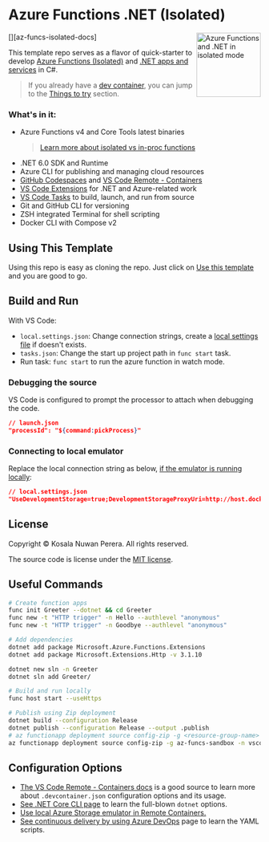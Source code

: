# Azure Functions .NET (Isolated)
[<img align="right" alt="Azure Functions and .NET in isolated mode" width="128rem" src="https://raw.githubusercontent.com/Azure/azure-functions-core-tools/master/src/Azure.Functions.Cli/npm/assets/azure-functions-logo-color-raster.png" />][az-funcs-isolated-docs]

This template repo serves as a flavor of quick-starter to develop [Azure Functions (Isolated)][az-funcs-isolated-quickstart] and [.NET apps and services][aspnet-webapi-quickstart] in C#.

> If you already have a [dev container][gh-codespaces-quickstart], you can jump to the [Things to try](#things-to-try) section.

### What's in it:

- Azure Functions v4 and Core Tools latest binaries
  > [Learn more about isolated vs in-proc functions][az-funcs-implementations-docs]
- .NET 6.0 SDK and Runtime
- Azure CLI for publishing and managing cloud resources
- [GitHub Codespaces][gh-codespaces-docs] and [VS Code Remote - Containers][vscode-dev-containers-docs]
- [VS Code Extensions](/.devcontainer/devcontainer.json) for .NET and Azure-related work
- [VS Code Tasks](/.vscode/tasks.json) to build, launch, and run from source
- Git and GitHub CLI for versioning
- ZSH integrated Terminal for shell scripting
- Docker CLI with Compose v2

[az-funcs-isolated-doc]: https://

[az-funcs-isolated-quickstart]: https://docs.microsoft.com/en-us/azure/azure-functions/create-first-function-cli-csharp?tabs=azure-cli%2Cisolated-process
[aspnet-webapi-quickstart]: https://

[awesome-list-bun]: https://github.com/apvarun/awesome-bun#videos

[gh-codespaces-quickstart]: https://docs.github.com/en/codespaces/getting-started/quickstart
[gh-codespaces-docs]: https://docs.github.com/en/codespaces
[vscode-dev-containers-docs]: https://code.visualstudio.com/docs/remote/remote-overview

## Using This Template

Using this repo is easy as cloning the repo. Just click on [Use this template][gh-use-this] and you are good to go.

[gh-use-this]: https://github.com/kosalanuwan/vscode-remote-try-bun/generate

[az-funcs-docs]: https://docs.microsoft.com/en-us/azure/azure-functions/create-first-function-cli-csharp?tabs=azure-cli%2Cbrowser
[az-serverless-video-series]: https://www.youtube.com/playlist?list=PLlrxD0HtieHjU-gOB3ifnFaqikI2kGxUW
[az-funcs-implementations-docs]: https://docs.microsoft.com/en-us/azure/azure-functions/dotnet-isolated-process-guide#differences-with-net-class-library-functions
[azurite-docs]: https://docs.microsoft.com/en-us/azure/storage/common/storage-use-azurite#install-and-run-the-azurite-docker-image
[vscode-tasks]: .vscode/tasks.json

## Build and Run
With VS Code:
- `local.settings.json`: Change connection strings, create a [local settings file][az-funcs-docs-local-settings] if doesn't exists.
- `tasks.json`: Change the start up project path in `func start` task.
- Run task: `func start` to run the azure function in watch mode.

[az-funcs-docs-local-settings]: https://docs.microsoft.com/en-us/azure/azure-functions/functions-develop-vs-code?tabs=csharp#local-settings-file

### Debugging the source
VS Code is configured to prompt the processor to attach when debugging the code.
```json
// launch.json
"processId": "${command:pickProcess}"
```

### Connecting to local emulator
Replace the local connection string as below, [if the emulator is running locally][article-tip-connect-local-emulator]:
```json
// local.settings.json
"UseDevelopmentStorage=true;DevelopmentStorageProxyUri=http://host.docker.internal"
```

[article-tip-connect-local-emulator]: https://www.maneu.net/blog/use-local-storage-emulator-remote-container/

## License

Copyright :copyright: Kosala Nuwan Perera. All rights reserved.

The source code is license under the [MIT license][lic].

[lic]: ../LICENSE

## Useful Commands

```bash
# Create function apps
func init Greeter --dotnet && cd Greeter
func new -t "HTTP trigger" -n Hello --authlevel "anonymous"
func new -t "HTTP trigger" -n Goodbye --authlevel "anonymous"
```

```bash
# Add dependencies
dotnet add package Microsoft.Azure.Functions.Extensions 
dotnet add package Microsoft.Extensions.Http -v 3.1.10
```

```bash
dotnet new sln -n Greeter
dotnet sln add Greeter/
```

```bash
# Build and run locally
func host start --useHttps
```

```bash
# Publish using Zip deployment
dotnet build --configuration Release
dotnet publish --configuration Release --output .publish
# az functionapp deployment source config-zip -g <resource-group-name> -n <functionapp-name> --src .publish/drop.zip
az functionapp deployment source config-zip -g az-funcs-sandbox -n vscode-remote-try-azure-functions --src .publish/drop.zip
```

## Configuration Options

- [The VS Code Remote - Containers docs][vscode-remote-docs] is a good source to learn more about `.devcontainer.json` configuration options and its usage.
- [See .NET Core CLI page][dotnet-core-cli-docs] to learn the full-blown `dotnet` options.
- [Use local Azure Storage emulator in Remote Containers.][storage-emulator-connect-vscode-remote]
- [See continuous delivery by using Azure DevOps][ci-azure-pipelines-docs] page to learn the YAML scripts.

[devcontainers-repo]: https://github.com/microsoft/vscode-dev-containers
[dotnet-sdk-docker-image]: https://hub.docker.com/_/microsoft-dotnet-sdk/
[azure-cli-docs]: https://docs.microsoft.com/en-us/cli/azure/get-started-with-azure-cli
[node-js-docs]: https://nodejs.dev/learn
[vscode-remote-docs]: https://code.visualstudio.com/docs/remote/containers
[dotnet-core-cli-docs]: https://docs.microsoft.com/en-us/dotnet/core/tools/
[storage-emulator-connect-vscode-remote]: https://www.maneu.net/blog/use-local-storage-emulator-remote-container/
[ci-azure-pipelines-docs]: https://docs.microsoft.com/en-us/azure/azure-functions/functions-how-to-azure-devops?tabs=csharp